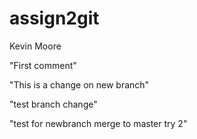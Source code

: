 # assign2git
Kevin Moore

"First comment"

"This is a change on new branch"

"test branch change"

"test for newbranch merge to master try 2"

